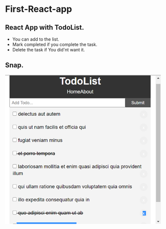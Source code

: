 # First-React-app
## React App with TodoList.
- You can add to the list.
- Mark completed if you complete the task. 
- Delete the task if You did'nt want it. 
## Snap.
![](snp/t.png)
